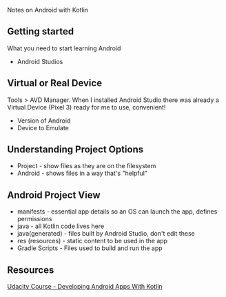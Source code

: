 Notes on Android with Kotlin

## Getting started

What you need to start learning Android
* Android Studios

## Virtual or Real Device
Tools > AVD Manager.  When I installed Android Studio there was already a Virtual Device (Pixel 3) ready for me to use, convenient!
* Version of Android
* Device to Emulate

## Understanding Project Options
* Project - show files as they are on the filesystem
* Android - shows files in a way that's "helpful"

## Android Project View
* manifests - essential app details so an OS can launch the app, defines permissions
* java - all Kotlin code lives here
* java(generated) - files built by Android Studio, don't edit these
* res (resources) - static content to be used in the app
* Gradle Scripts - Files used to build and run the app
## Resources
[Udacity Course - Developing Android Apps With Kotlin](https://classroom.udacity.com/courses/ud9012)